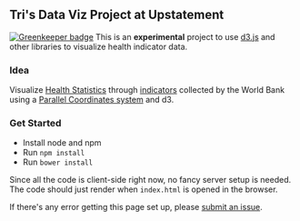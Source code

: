 ## Tri's Data Viz Project at Upstatement

[![Greenkeeper badge](https://badges.greenkeeper.io/tnguyen14/unagi.svg)](https://greenkeeper.io/)
This is an **experimental** project to use [d3.js](http://d3js.org/) and other libraries to visualize health indicator data.

### Idea
Visualize [Health Statistics](http://data.worldbank.org/topic/health) through [indicators](http://databank.worldbank.org/data/views/reports/tableview.aspx) collected by the World Bank using a [Parallel Coordinates system](https://github.com/syntagmatic/parallel-coordinates) and d3.

### Get Started
- Install node and npm
- Run `npm install`
- Run `bower install`

Since all the code is client-side right now, no fancy server setup is needed. The code should just render when `index.html` is opened in the browser.

If there's any error getting this page set up, please [submit an issue](https://github.com/tnguyen14/unagi/issues).
